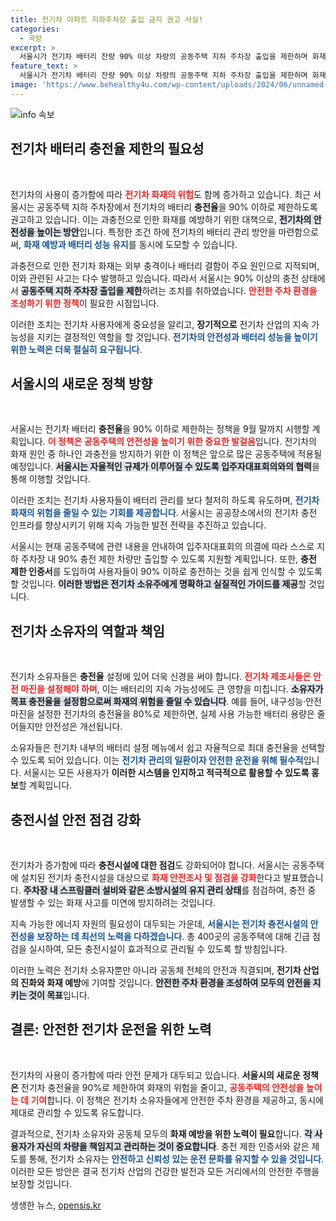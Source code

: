 ```yaml
---
title: 전기차 아파트 지하주차장 출입 금지 권고 사실!
categories:
  - 국방
excerpt: >
  서울시가 전기차 배터리 잔량 90% 이상 차량의 공동주택 지하 주차장 출입을 제한하며 화재 예방에 나섭니다. 이를 통해 안전한 주차 환경을 조성하고 과충전으로 인한 위험을 줄이는 정책이 기대됩니다.
feature_text: >
  서울시가 전기차 배터리 잔량 90% 이상 차량의 공동주택 지하 주차장 출입을 제한하며 화재 예방에 나섭니다. 이를 통해 안전한 주차 환경을 조성하고 과충전으로 인한 위험을 줄이는 정책이 기대됩니다.
image: 'https://www.behealthy4u.com/wp-content/uploads/2024/06/unnamed-file.png'
---
```


<p><img src="https://www.behealthy4u.com/wp-content/uploads/2024/06/unnamed-file.png" alt="info 속보" /></p>

<h2 data-ke-size="size26">전기차 배터리 충전율 제한의 필요성</h2>

<p data-ke-size="size16">&nbsp;</p>

<p>전기차의 사용이 증가함에 따라 <b><span style="color: #ee2323;">전기차 화재의 위험</span></b>도 함께 증가하고 있습니다. 최근 서울시는 공동주택 지하 주차장에서 전기차의 배터리 <b>충전율</b>을 90% 이하로 제한하도록 권고하고 있습니다. 이는 과충전으로 인한 화재를 예방하기 위한 대책으로, <b><span style="background-color: #21538527;">전기차의 안전성을 높이는 방안</span></b>입니다. 특정한 조건 하에 전기차의 배터리 관리 방안을 마련함으로써, <b><span style="color: #1a5490;">화재 예방과 배터리 성능 유지</span></b>를 동시에 도모할 수 있습니다. </p>

<p>과충전으로 인한 전기차 화재는 외부 충격이나 배터리 결함이 주요 원인으로 지적되며, 이와 관련된 사고는 다수 발행하고 있습니다. 따라서 서울시는 90% 이상의 충전 상태에서 <b><span style="background-color: #21538527;">공동주택 지하 주차장 출입을 제한</span></b>하려는 조치를 취하였습니다. <b><span style="color: #ee2323;">안전한 주차 환경을 조성하기 위한 정책</span></b>이 필요한 시점입니다.</p>

<p>이러한 조치는 전기차 사용자에게 중요성을 알리고, <b>장기적으로</b> 전기차 산업의 지속 가능성을 지키는 결정적인 역할을 할 것입니다. <b><span style="color: #1a5490;">전기차의 안전성과 배터리 성능을 높이기 위한 노력은 더욱 절실히 요구됩니다</span></b>.</p>

<h2 data-ke-size="size26">서울시의 새로운 정책 방향</h2>

<p data-ke-size="size16">&nbsp;</p>

<p>서울시는 전기차 배터리 <b>충전율</b>을 90% 이하로 제한하는 정책을 9월 말까지 시행할 계획입니다. <b><span style="color: #ee2323;">이 정책은 공동주택의 안전성을 높이기 위한 중요한 발걸음</span></b>입니다. 전기차의 화재 원인 중 하나인 과충전을 방지하기 위한 이 정책은 앞으로 많은 공동주택에 적용될 예정입니다. <b><span style="background-color: #21538527;">서울시는 자율적인 규제가 이루어질 수 있도록 입주자대표회의와의 협력</span></b>을 통해 이행할 것입니다.</p>

<p>이러한 조치는 전기차 사용자들이 배터리 관리를 보다 철저히 하도록 유도하며, <b><span style="color: #1a5490;">전기차 화재의 위험을 줄일 수 있는 기회를 제공합니다</span></b>. 서울시는 공공장소에서의 전기차 충전 인프라를 향상시키기 위해 지속 가능한 발전 전략을 추진하고 있습니다. </p>

<p>서울시는 현재 공동주택에 관련 내용을 안내하여 입주자대표회의 의결에 따라 스스로 지하 주차장 내 90% 충전 제한 차량만 출입할 수 있도록 지원할 계획입니다. 또한, <b>충전 제한 인증서</b>를 도입하여 사용자들이 90% 이하로 충전하는 것을 쉽게 인식할 수 있도록 할 것입니다. <b><span style="background-color: #21538527;">이러한 방법은 전기차 소유주에게 명확하고 실질적인 가이드를 제공</span></b>할 것입니다.</p>

<h2 data-ke-size="size26">전기차 소유자의 역할과 책임</h2>

<p data-ke-size="size16">&nbsp;</p>

<p>전기차 소유자들은 <b>충전율</b> 설정에 있어 더욱 신경을 써야 합니다. <b><span style="color: #ee2323;">전기차 제조사들은 안전 마진을 설정해야 하며</span></b>, 이는 배터리의 지속 가능성에도 큰 영향을 미칩니다. <b><span style="background-color: #21538527;">소유자가 목표 충전율을 설정함으로써 화재의 위험을 줄일 수 있습니다</span></b>. 예를 들어, 내구성능·안전 마진을 설정한 전기차의 충전율을 80%로 제한하면, 실제 사용 가능한 배터리 용량은 줄어들지만 안전성은 개선됩니다. </p>

<p>소유자들은 전기차 내부의 배터리 설정 메뉴에서 쉽고 자율적으로 최대 충전율을 선택할 수 있도록 되어 있습니다. 이는 <b><span style="color: #1a5490;">전기차 관리의 일환이자 안전한 운전을 위해 필수적</span></b>입니다. 서울시는 모든 사용자가 <b>이러한 시스템을 인지하고 적극적으로 활용할 수 있도록 홍보</b>할 계획입니다.</p>

<h2 data-ke-size="size26">충전시설 안전 점검 강화</h2>

<p data-ke-size="size16">&nbsp;</p>

<p>전기차가 증가함에 따라 <b>충전시설에 대한 점검</b>도 강화되어야 합니다. 서울시는 공동주택에 설치된 전기차 충전시설을 대상으로 <b><span style="color: #ee2323;">화재 안전조사 및 점검을 강화</span></b>한다고 발표했습니다. <b><span style="background-color: #21538527;">주차장 내 스프링클러 설비와 같은 소방시설의 유지 관리 상태</span></b>를 점검하여, 충전 중 발생할 수 있는 화재 사고를 미연에 방지하려는 것입니다.</p>

<p>지속 가능한 에너지 자원의 필요성이 대두되는 가운데, <b><span style="color: #1a5490;">서울시는 전기차 충전시설의 안전성을 보장하는 데 최선의 노력을 다하겠습니다</span></b>. 총 400곳의 공동주택에 대해 긴급 점검을 실시하여, 모든 충전시설이 효과적으로 관리될 수 있도록 할 방침입니다.</p>

<p>이러한 노력은 전기차 소유자뿐만 아니라 공동체 전체의 안전과 직결되며, <b>전기차 산업의 진화와 화재 예방</b>에 기여할 것입니다. <b><span style="background-color: #21538527;">안전한 주차 환경을 조성하여 모두의 안전을 지키는 것이 목표</span></b>입니다. </p>

<h2 data-ke-size="size26">결론: 안전한 전기차 운전을 위한 노력</h2>

<p data-ke-size="size16">&nbsp;</p>

<p>전기차의 사용이 증가함에 따라 안전 문제가 대두되고 있습니다. <b>서울시의 새로운 정책은</b> 전기차 충전율을 90%로 제한하여 화재의 위험을 줄이고, <b><span style="color: #ee2323;">공동주택의 안전성을 높이는 데 기여</span></b>합니다. 이 정책은 전기차 소유자들에게 안전한 주차 환경을 제공하고, 동시에 제대로 관리할 수 있도록 유도합니다.</p>

<p>결과적으로, 전기차 소유자와 공동체 모두의 <b>화재 예방을 위한 노력이 필요</b>합니다. <b><span style="background-color: #21538527;">각 사용자가 자신의 차량을 책임지고 관리하는 것이 중요합니다</span></b>. 충전 제한 인증서와 같은 제도를 통해, 전기차 소유자는 <b><span style="color: #1a5490;">안전하고 신뢰성 있는 운전 문화를 유지할 수 있을 것입니다</span></b>. 이러한 모든 방안은 결국 전기차 산업의 건강한 발전과 모든 거리에서의 안전한 주행을 보장할 것입니다.</p>
생생한 뉴스, <a href="https://opensis.kr" rel="dofollow">opensis.kr</a>


